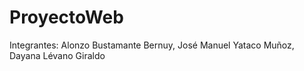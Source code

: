 # ProyectoWeb
Integrantes: Alonzo Bustamante Bernuy, José Manuel Yataco Muñoz, Dayana Lévano Giraldo
